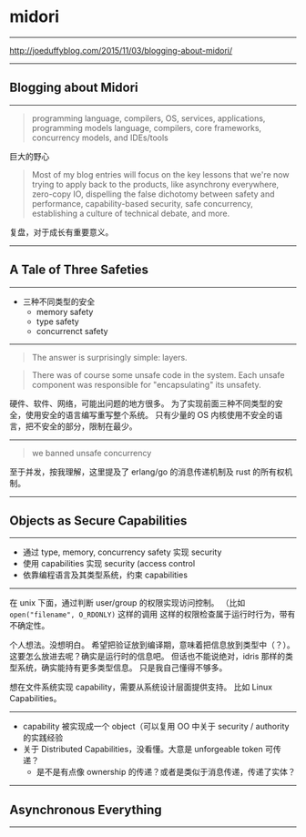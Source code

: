 # midori

---

http://joeduffyblog.com/2015/11/03/blogging-about-midori/

---

## Blogging about Midori

---

> programming language, compilers, OS, services, applications, programming models
> language, compilers, core frameworks, concurrency models, and IDEs/tools

巨大的野心

> Most of my blog entries will focus on the key lessons that we're now trying to
> apply back to the products, like asynchrony everywhere, zero-copy IO,
> dispelling the false dichotomy between safety and performance,
> capability-based security, safe concurrency, establishing a culture of
> technical debate, and more.

复盘，对于成长有重要意义。

---

## A Tale of Three Safeties

---

- 三种不同类型的安全
    - memory safety
    - type safety
    - concurrenct safety

---

> The answer is surprisingly simple: layers.

> There was of course some unsafe code in the system.
> Each unsafe component was responsible for "encapsulating" its unsafety.

硬件、软件、网络，可能出问题的地方很多。
为了实现前面三种不同类型的安全，使用安全的语言编写重写整个系统。
只有少量的 OS 内核使用不安全的语言，把不安全的部分，限制在最少。

---

> we banned unsafe concurrency

至于并发，按我理解，这里提及了 erlang/go 的消息传递机制及 rust 的所有权机制。

---

## Objects as Secure Capabilities

---

- 通过 type, memory, concurrency safety 实现 security
- 使用 capabilities 实现 security (access control
- 依靠编程语言及其类型系统，约束 capabilities

---

在 unix 下面，通过判断 user/group 的权限实现访问控制。
（比如 `open("filename", O_RDONLY)` 这样的调用
这样的权限检查属于运行时行为，带有不确定性。

个人想法。没想明白。
希望把验证放到编译期，意味着把信息放到类型中（？）。
这要怎么放进去呢？确实是运行时的信息吧。
但话也不能说绝对，idris 那样的类型系统，确实能持有更多类型信息。
只是我自己懂得不够多。

想在文件系统实现 capability，需要从系统设计层面提供支持。
比如 Linux Capabilities。

---

- capability 被实现成一个 object（可以复用 OO 中关于 security / authority 的实践经验
- 关于 Distributed Capabilities，没看懂。大意是 unforgeable token 可传递？
    - 是不是有点像 ownership 的传递？或者是类似于消息传递，传递了实体？

---

## Asynchronous Everything

---




